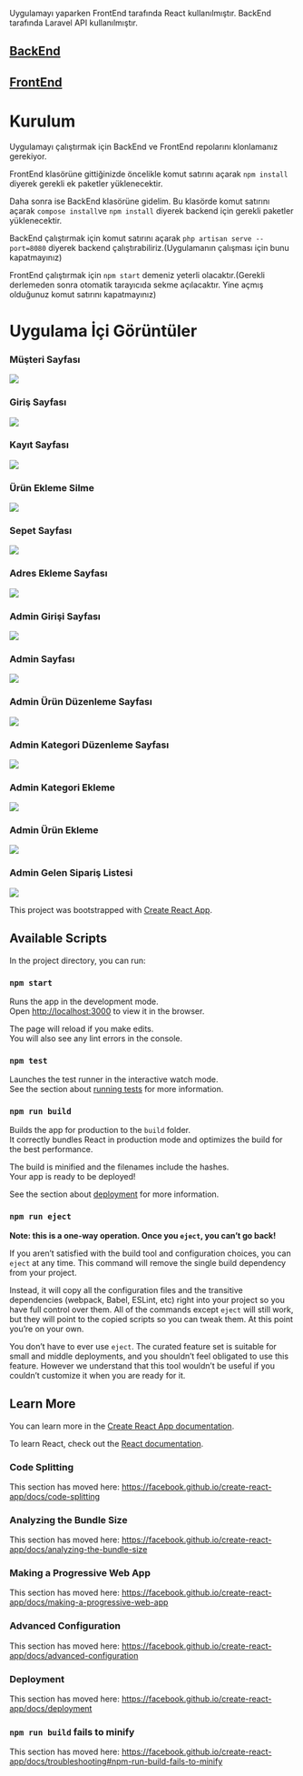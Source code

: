 Uygulamayı yaparken FrontEnd tarafında React kullanılmıştır. BackEnd tarafında Laravel API kullanılmıştır.

## [BackEnd](https://github.com/eraykisabacak/Laravel-API-E-Commerce-Backend)
## [FrontEnd](https://github.com/eraykisabacak/React-E-Commerce-Front-End)

# Kurulum
Uygulamayı çalıştırmak için BackEnd ve FrontEnd repolarını klonlamanız gerekiyor.

FrontEnd klasörüne gittiğinizde öncelikle komut satırını açarak `npm install` diyerek gerekli ek paketler yüklenecektir.

Daha sonra ise BackEnd klasörüne gidelim. Bu klasörde komut satırını açarak `compose install`ve `npm install` diyerek backend için gerekli paketler yüklenecektir.

BackEnd çalıştırmak için komut satırını açarak `php artisan serve --port=8080` diyerek backend çalıştırabiliriz.(Uygulamanın çalışması için bunu kapatmayınız)

FrontEnd çalıştırmak için `npm start` demeniz yeterli olacaktır.(Gerekli derlemeden sonra otomatik tarayıcıda sekme açılacaktır. Yine açmış olduğunuz komut satırını kapatmayınız)

# Uygulama İçi Görüntüler

### Müşteri Sayfası
![](https://github.com/eraykisabacak/React-E-Commerce-Front-End/blob/master/photo/ecommerce1.png)
### Giriş Sayfası
![](https://github.com/eraykisabacak/React-E-Commerce-Front-End/blob/master/photo/ecommerce2.png)
### Kayıt Sayfası
![](https://github.com/eraykisabacak/React-E-Commerce-Front-End/blob/master/photo/ecommerce3.png)
### Ürün Ekleme Silme
![](https://github.com/eraykisabacak/React-E-Commerce-Front-End/blob/master/photo/ecommerce4.png)
### Sepet Sayfası
![](https://github.com/eraykisabacak/React-E-Commerce-Front-End/blob/master/photo/ecommerce5.png)
### Adres Ekleme Sayfası
![](https://github.com/eraykisabacak/React-E-Commerce-Front-End/blob/master/photo/ecommerce6.png)
### Admin Girişi Sayfası
![](https://github.com/eraykisabacak/React-E-Commerce-Front-End/blob/master/photo/ecommerce7.png)
### Admin Sayfası
![](https://github.com/eraykisabacak/React-E-Commerce-Front-End/blob/master/photo/ecommerce8.png)
### Admin Ürün Düzenleme Sayfası
![](https://github.com/eraykisabacak/React-E-Commerce-Front-End/blob/master/photo/ecommerce9.png)
### Admin Kategori Düzenleme Sayfası
![](https://github.com/eraykisabacak/React-E-Commerce-Front-End/blob/master/photo/ecommerce10.png)
### Admin Kategori Ekleme
![](https://github.com/eraykisabacak/React-E-Commerce-Front-End/blob/master/photo/ecommerce11.png)
### Admin Ürün Ekleme
![](https://github.com/eraykisabacak/React-E-Commerce-Front-End/blob/master/photo/ecommerce12.png)
### Admin Gelen Sipariş Listesi
![](https://github.com/eraykisabacak/React-E-Commerce-Front-End/blob/master/photo/ecommerce13.png)

This project was bootstrapped with [Create React App](https://github.com/facebook/create-react-app).

## Available Scripts

In the project directory, you can run:

### `npm start`

Runs the app in the development mode.<br />
Open [http://localhost:3000](http://localhost:3000) to view it in the browser.

The page will reload if you make edits.<br />
You will also see any lint errors in the console.

### `npm test`

Launches the test runner in the interactive watch mode.<br />
See the section about [running tests](https://facebook.github.io/create-react-app/docs/running-tests) for more information.

### `npm run build`

Builds the app for production to the `build` folder.<br />
It correctly bundles React in production mode and optimizes the build for the best performance.

The build is minified and the filenames include the hashes.<br />
Your app is ready to be deployed!

See the section about [deployment](https://facebook.github.io/create-react-app/docs/deployment) for more information.

### `npm run eject`

**Note: this is a one-way operation. Once you `eject`, you can’t go back!**

If you aren’t satisfied with the build tool and configuration choices, you can `eject` at any time. This command will remove the single build dependency from your project.

Instead, it will copy all the configuration files and the transitive dependencies (webpack, Babel, ESLint, etc) right into your project so you have full control over them. All of the commands except `eject` will still work, but they will point to the copied scripts so you can tweak them. At this point you’re on your own.

You don’t have to ever use `eject`. The curated feature set is suitable for small and middle deployments, and you shouldn’t feel obligated to use this feature. However we understand that this tool wouldn’t be useful if you couldn’t customize it when you are ready for it.

## Learn More

You can learn more in the [Create React App documentation](https://facebook.github.io/create-react-app/docs/getting-started).

To learn React, check out the [React documentation](https://reactjs.org/).

### Code Splitting

This section has moved here: https://facebook.github.io/create-react-app/docs/code-splitting

### Analyzing the Bundle Size

This section has moved here: https://facebook.github.io/create-react-app/docs/analyzing-the-bundle-size

### Making a Progressive Web App

This section has moved here: https://facebook.github.io/create-react-app/docs/making-a-progressive-web-app

### Advanced Configuration

This section has moved here: https://facebook.github.io/create-react-app/docs/advanced-configuration

### Deployment

This section has moved here: https://facebook.github.io/create-react-app/docs/deployment

### `npm run build` fails to minify

This section has moved here: https://facebook.github.io/create-react-app/docs/troubleshooting#npm-run-build-fails-to-minify
